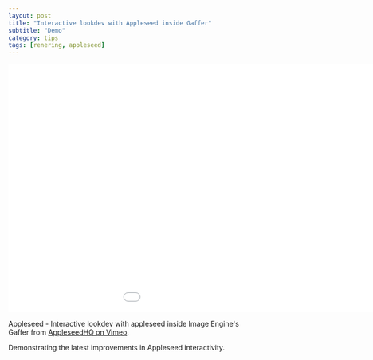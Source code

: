 ```yaml
---
layout: post
title: "Interactive lookdev with Appleseed inside Gaffer"
subtitle: "Demo"
category: tips
tags: [renering, appleseed]
---
```


<div class="embed-responsive embed-responsive-16by9 mb-15">
    <iframe class="embed-responsive-item" src="//player.vimeo.com/video/121917016" width="1150" height="500" frameborder="0" scrolling="no" webkitallowfullscreen mozallowfullscreen allowfullscreen></iframe>
</div>

Appleseed - Interactive lookdev with appleseed inside Image Engine's Gaffer from [AppleseedHQ on Vimeo](http://vimeo.com/appleseedhq).

Demonstrating the latest improvements in Appleseed interactivity.

